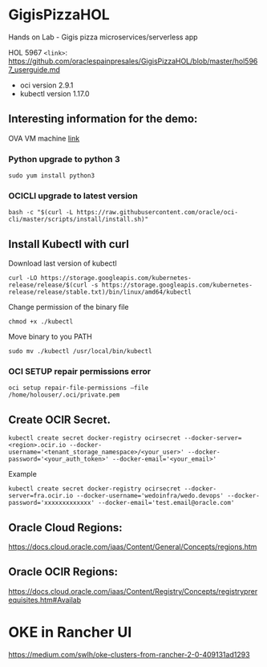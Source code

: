 # GigisPizzaHOL
Hands on Lab - Gigis pizza microservices/serverless app

HOL 5967 `<link>`: <https://github.com/oraclespainpresales/GigisPizzaHOL/blob/master/hol5967_userguide.md>
- oci version 2.9.1
- kubectl version 1.17.0

## Interesting information for the demo:

OVA VM machine [link](https://objectstorage.eu-frankfurt-1.oraclecloud.com/p/smpE_ekRW19rd4H31B4fPspIqXxRm-iSuaQ9kOc8_K8/n/wedoinfra/b/DevCS_Clone_WedoDevops/o/HOL5967-OOW2019%20OVAHOL5967-OOW2019.ova "ova hol")

### Python upgrade to python 3
```
sudo yum install python3
```
### OCICLI upgrade to latest version
```
bash -c "$(curl -L https://raw.githubusercontent.com/oracle/oci-cli/master/scripts/install/install.sh)"
```
## Install Kubectl with curl
Download last version of kubectl
```
curl -LO https://storage.googleapis.com/kubernetes-release/release/$(curl -s https://storage.googleapis.com/kubernetes-release/release/stable.txt)/bin/linux/amd64/kubectl
```
Change permission of the binary file
```
chmod +x ./kubectl
```
Move binary to you PATH
```
sudo mv ./kubectl /usr/local/bin/kubectl
```
### OCI SETUP repair permissions error
```
oci setup repair-file-permissions –file /home/holouser/.oci/private.pem
```
## Create OCIR Secret.
```
kubectl create secret docker-registry ocirsecret --docker-server=<region>.ocir.io --docker-username='<tenant_storage_namespace>/<your_user>' --docker-password='<your_auth_token>' --docker-email='<your_email>'
```
Example
```
kubectl create secret docker-registry ocirsecret --docker-server=fra.ocir.io --docker-username='wedoinfra/wedo.devops' --docker-password='xxxxxxxxxxxxx' --docker-email='test.email@oracle.com'
```
## Oracle Cloud Regions:
https://docs.cloud.oracle.com/iaas/Content/General/Concepts/regions.htm

## Oracle OCIR Regions:
https://docs.cloud.oracle.com/iaas/Content/Registry/Concepts/registryprerequisites.htm#Availab

# OKE in Rancher UI

https://medium.com/swlh/oke-clusters-from-rancher-2-0-409131ad1293
